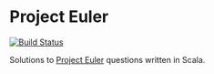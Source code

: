 # Project Euler

[![Build Status](https://travis-ci.org/alexdgarland/project-euler-scala.svg?branch=master)](https://travis-ci.org/alexdgarland/project-euler-scala/builds)

Solutions to [Project Euler](https://projecteuler.net) questions written in Scala.

